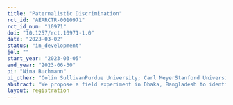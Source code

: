 ```yaml
---
title: "Paternalistic Discrimination"
rct_id: "AEARCTR-0010971"
rct_id_num: "10971"
doi: "10.1257/rct.10971-1.0"
date: "2023-03-02"
status: "in_development"
jel: ""
start_year: "2023-03-05"
end_year: "2023-06-30"
pi: "Nina Buchmann"
pi_other: "Colin SullivanPurdue University; Carl MeyerStanford University"
abstract: "We propose a field experiment in Dhaka, Bangladesh to identify a novel form of labor market discrimination, "Paternalistic Discrimination," the preferential hiring of male workers to protect female workers from jobs perceived as harmful or difficult. We observe real application and hiring decisions for a night-shift job and experimentally vary whether hiring managers or workers are informed about safe employee transport home, thereby observing both supply and demand responses to perceived increases in female employee welfare. "
layout: registration
---
```


